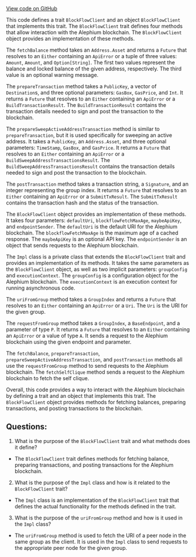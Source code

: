 [View code on GitHub](https://github.com/oxygenium/oxygenium/wallet/src/main/scala/org/oxygenium/wallet/web/BlockFlowClient.scala)

This code defines a trait `BlockFlowClient` and an object `BlockFlowClient` that implements this trait. The `BlockFlowClient` trait defines four methods that allow interaction with the Alephium blockchain. The `BlockFlowClient` object provides an implementation of these methods.

The `fetchBalance` method takes an `Address.Asset` and returns a `Future` that resolves to an `Either` containing an `ApiError` or a tuple of three values: `Amount`, `Amount`, and `Option[String]`. The first two values represent the balance and locked balance of the given address, respectively. The third value is an optional warning message.

The `prepareTransaction` method takes a `PublicKey`, a vector of `Destination`s, and three optional parameters: `GasBox`, `GasPrice`, and `Int`. It returns a `Future` that resolves to an `Either` containing an `ApiError` or a `BuildTransactionResult`. The `BuildTransactionResult` contains the transaction details needed to sign and post the transaction to the blockchain.

The `prepareSweepActiveAddressTransaction` method is similar to `prepareTransaction`, but it is used specifically for sweeping an active address. It takes a `PublicKey`, an `Address.Asset`, and three optional parameters: `TimeStamp`, `GasBox`, and `GasPrice`. It returns a `Future` that resolves to an `Either` containing an `ApiError` or a `BuildSweepAddressTransactionsResult`. The `BuildSweepAddressTransactionsResult` contains the transaction details needed to sign and post the transaction to the blockchain.

The `postTransaction` method takes a transaction string, a `Signature`, and an integer representing the group index. It returns a `Future` that resolves to an `Either` containing an `ApiError` or a `SubmitTxResult`. The `SubmitTxResult` contains the transaction hash and the status of the transaction.

The `BlockFlowClient` object provides an implementation of these methods. It takes four parameters: `defaultUri`, `blockflowFetchMaxAge`, `maybeApiKey`, and `endpointSender`. The `defaultUri` is the default URI for the Alephium blockchain. The `blockflowFetchMaxAge` is the maximum age of a cached response. The `maybeApiKey` is an optional API key. The `endpointSender` is an object that sends requests to the Alephium blockchain.

The `Impl` class is a private class that extends the `BlockFlowClient` trait and provides an implementation of its methods. It takes the same parameters as the `BlockFlowClient` object, as well as two implicit parameters: `groupConfig` and `executionContext`. The `groupConfig` is a configuration object for the Alephium blockchain. The `executionContext` is an execution context for running asynchronous code.

The `uriFromGroup` method takes a `GroupIndex` and returns a `Future` that resolves to an `Either` containing an `ApiError` or a `Uri`. The `Uri` is the URI for the given group.

The `requestFromGroup` method takes a `GroupIndex`, a `BaseEndpoint`, and a parameter of type `P`. It returns a `Future` that resolves to an `Either` containing an `ApiError` or a value of type `A`. It sends a request to the Alephium blockchain using the given endpoint and parameter.

The `fetchBalance`, `prepareTransaction`, `prepareSweepActiveAddressTransaction`, and `postTransaction` methods all use the `requestFromGroup` method to send requests to the Alephium blockchain. The `fetchSelfClique` method sends a request to the Alephium blockchain to fetch the self clique.

Overall, this code provides a way to interact with the Alephium blockchain by defining a trait and an object that implements this trait. The `BlockFlowClient` object provides methods for fetching balances, preparing transactions, and posting transactions to the blockchain.
## Questions: 
 1. What is the purpose of the `BlockFlowClient` trait and what methods does it define?
- The `BlockFlowClient` trait defines methods for fetching balance, preparing transactions, and posting transactions for the Alephium blockchain.
2. What is the purpose of the `Impl` class and how is it related to the `BlockFlowClient` trait?
- The `Impl` class is an implementation of the `BlockFlowClient` trait that defines the actual functionality for the methods defined in the trait.
3. What is the purpose of the `uriFromGroup` method and how is it used in the `Impl` class?
- The `uriFromGroup` method is used to fetch the URI of a peer node in the same group as the client. It is used in the `Impl` class to send requests to the appropriate peer node for the given group.